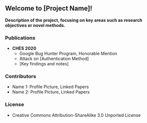 ## Welcome to [Project Name]!

**Description of the project, focusing on key areas such as research objectives or novel methods.**

### Publications

- **CHES 2020**
  - Google Bug Hunter Program, Honorable Mention
  - Attack on [Authentication Method]
  - [Key findings and notes]

### Contributors
- Name 1: Profile Picture, Linked Papers
- Name 2: Profile Picture, Linked Papers

### License
- Creative Commons Attribution-ShareAlike 3.0 Unported License
